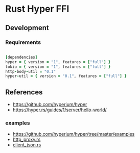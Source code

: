 # Rust Hyper FFI


## Development


### Requirements


```ruby

[dependencies]
hyper = { version = "1", features = ["full"] }
tokio = { version = "1", features = ["full"] }
http-body-util = "0.1"
hyper-util = { version = "0.1", features = ["full"] }

```


## References

- https://github.com/hyperium/hyper
- https://hyper.rs/guides/1/server/hello-world/

### examples

- https://github.com/hyperium/hyper/tree/master/examples
- [http_proxy.rs](https://github.com/hyperium/hyper/blob/master/examples/http_proxy.rs)
- [client_json.rs](https://github.com/hyperium/hyper/blob/master/examples/client_json.rs)
